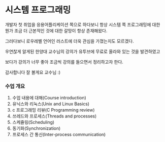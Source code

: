 # 시스템 프로그래밍

개발자 첫 취업을 응용어플리케이션 쪽으로 하다보니 항상 시스템 쪽 프로그래밍에 대한 뭔가 조금 더 근본적인 것에 대한 갈망이 항상 존재해왔다.

그러다보니 로우레벨 언어인 러스트에 더욱 관심을 가졌는지도 모르겠다. 

우연찮게 알게된 한양대 교수님의 강의가 유투브에 무료로 올라와 있는 것을 발견하였고

보다가 강의가 너무 좋아 조금씩 강의를 들으면서 정리하고자 한다. 

감사합니다 잘 볼게요 교수님 :) 

### 수업 개요 

1. 수업 내용에 대해(Course introduction)
2. 유닉스와 리눅스(Unix and Linux Basics)
3. c 프로그래밍 리뷰(C Programming review)
4. 쓰레드와 프로세스(Threads and processes)
5. 스케쥴링(Scheduling)
6. 동기화(Synchronization)
7. 프로세스 간 통신(Inter-process communication)


